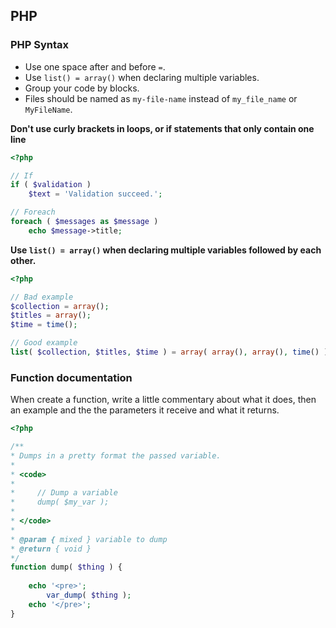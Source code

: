 ## PHP

### PHP Syntax

* Use one space after and before `=`.
* Use `list() = array()` when declaring multiple variables.
* Group your code by blocks.
* Files should be named as `my-file-name` instead of `my_file_name` or `MyFileName`.


**Don't use curly brackets in loops, or if statements that only contain one line**

```php
<?php

// If
if ( $validation )
	$text = 'Validation succeed.';

// Foreach
foreach ( $messages as $message )
	echo $message->title;

```


**Use `list() = array()` when declaring multiple variables followed by each other.**

```php
<?php

// Bad example
$collection = array();
$titles = array();
$time = time();

// Good example
list( $collection, $titles, $time ) = array( array(), array(), time() );

```

### Function documentation

When create a function, write a little commentary about what it does, then an example and the the parameters it receive and what it returns.

```php
<?php

/**
* Dumps in a pretty format the passed variable.
*
* <code>
*
*     // Dump a variable
*     dump( $my_var );
*
* </code>
*
* @param { mixed } variable to dump
* @return { void }
*/
function dump( $thing ) {
 
    echo '<pre>';
        var_dump( $thing );
    echo '</pre>';
}
```
